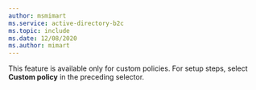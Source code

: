 ```yaml
---
author: msmimart
ms.service: active-directory-b2c
ms.topic: include
ms.date: 12/08/2020
ms.author: mimart
---
```

This feature is available only for custom policies. For setup steps, select **Custom policy** in the preceding selector.
